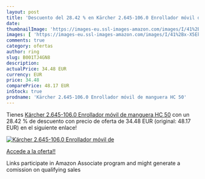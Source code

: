 ```yaml
---
layout: post
title: 'Descuento del 28.42 % en Kärcher 2.645-106.0 Enrollador móvil de '
date: 
thumbnailImage: 'https://images-eu.ssl-images-amazon.com/images/I/41%2Bx-X5Ek4L._SL200_.jpg'
images: [ 'https://images-eu.ssl-images-amazon.com/images/I/41%2Bx-X5Ek4L._SL200_.jpg' ]
comments: true
category: ofertas
author: ring
slug: B001TJ4GN8
description:
actualPrice: 34.48 EUR
currency: EUR
price: 34.48
comparePrice: 48.17 EUR
inStock: true
prodname: 'Kärcher 2.645-106.0 Enrollador móvil de manguera HC 50'
---
```


Tienes [Kärcher 2.645-106.0 Enrollador móvil de manguera HC 50](https://www.amazon.es/dp/B001TJ4GN8/?tag=tolees-21) con un 28.42 % de descuento con precio de oferta de 34.48 EUR (original: 48.17 EUR) en el siguiente enlace!

[![Kärcher 2.645-106.0 Enrollador móvil de ](https://images-eu.ssl-images-amazon.com/images/I/41%2Bx-X5Ek4L._SL200_.jpg)](https://www.amazon.es/dp/B001TJ4GN8/?tag=tolees-21)

[Accede a la oferta!!](https://www.amazon.es/dp/B001TJ4GN8/?tag=tolees-21)

Links participate in Amazon Associate program and might generate a comission on qualifying sales


